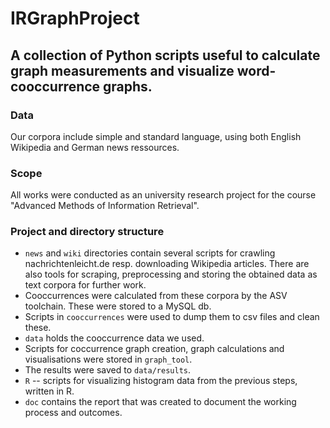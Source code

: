 # IRGraphProject

## A collection of Python scripts useful to calculate graph measurements and visualize word-cooccurrence graphs.

### Data

Our corpora include simple and standard language, using both English Wikipedia and German news ressources.

### Scope

All works were conducted as an university research project for the course "Advanced Methods of Information Retrieval".

### Project and directory structure

* `news` and `wiki` directories contain several scripts for crawling nachrichtenleicht.de resp. downloading Wikipedia articles. There are also tools for scraping, preprocessing and storing the obtained data as text corpora for further work.
* Cooccurrences were calculated from these corpora by the ASV toolchain. These were stored to a MySQL db.
* Scripts in `cooccurrences` were used to dump them to csv files and clean these.
* `data` holds the cooccurrence data we used.
* Scripts for coccurrence graph creation, graph calculations and visualisations were stored in `graph_tool`.
* The results were saved to `data/results`.
* `R` -- scripts for visualizing histogram data from the previous steps, written in R.
* `doc` contains the report that was created to document the working process and outcomes.
